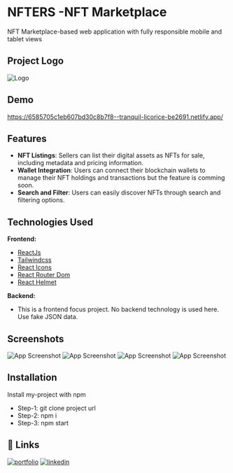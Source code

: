 
# NFTERS -NFT Marketplace

NFT Marketplace-based web application with fully responsible mobile and tablet views


## Project Logo
![Logo](https://i.ibb.co/RgFQXyM/Capture.png)


## Demo

https://6585705c1eb607bd30c8b7f8--tranquil-licorice-be2691.netlify.app/


## Features

- **NFT Listings**: Sellers can list their digital assets as NFTs for sale, including metadata and pricing information.
- **Wallet Integration**: Users can connect their blockchain wallets to manage their NFT holdings and transactions but the feature is comming soon.
- **Search and Filter**: Users can easily discover NFTs through search and filtering options.





## Technologies Used

 **Frontend:**
  - [ReactJs](https://reactjs.org/)
  - [Tailwindcss](https://tailwindcss.com/)
  - [React Icons](https://react-icons.github.io/react-icons/)
   - [React Router Dom](https://reactrouter.com/en/main)
   - [React Helmet](https://www.npmjs.com/package/react-helmet)
   
  **Backend:**
 - This is a frontend focus project. No backend technology is used here. Use fake JSON data.



## Screenshots

![App Screenshot](https://i.ibb.co/jfkJg8T/Screenshot-from-2023-12-22-17-31-49.png)
![App Screenshot](https://i.ibb.co/rZNpRH9/Screenshot-from-2023-12-22-17-31-08.png)
![App Screenshot](https://i.ibb.co/VBPNcsS/Screenshot-from-2023-12-22-17-31-37.png)
![App Screenshot](https://i.ibb.co/S6WyZ7y/Screenshot-from-2023-12-22-17-31-25.png)
## Installation
Install my-project with npm


- Step-1: git clone project url
- Step-2: npm i
- Step-3: npm start

    
## 🔗 Links
[![portfolio](https://img.shields.io/badge/my_portfolio-000?style=for-the-badge&logo=ko-fi&logoColor=white)](https://nextjs-my-portfolio-electra51.vercel.app/)
[![linkedin](https://img.shields.io/badge/linkedin-0A66C2?style=for-the-badge&logo=linkedin&logoColor=white)](https://www.linkedin.com/in/safayet-nur/)

